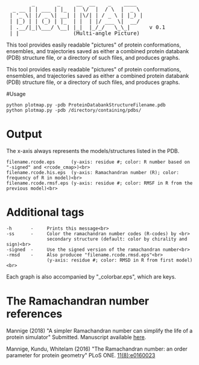 <pre>        _       _     __  __    _    ____  
  _ __ | | ___ | |_  |  \/  |  / \  |  _ \ 
 | '_ \| |/ _ \| __| | |\/| | / _ \ | |_) |
 | |_) | | (_) | |_  | |  | |/ ___ \|  __/ 
 | .__/|_|\___/ \__| |_|  |_/_/   \_\_|      v 0.1
 |_|                 (Multi-angle Picture)
</pre>
This tool provides easily readable "pictures" of protein conformations, 
ensembles, and trajectories saved as either a combined protein databank 
(PDB) structure file, or a directory of such files, and produces graphs.

This tool provides easily readable "pictures" of protein conformations, 
ensembles, and trajectories saved as either a combined protein databank 
(PDB) structure file, or a directory of such files, and produces graphs.

#Usage
```
python plotmap.py -pdb ProteinDatabankStructureFilename.pdb
python plotmap.py -pdb /directory/containing/pdbs/
```

# Output 

The x-axis always represents the models/structures listed in the PDB.
```
filename.rcode.eps      (y-axis: residue #; color: R number based on "-signed" and <rcode_cmap>)<br>
filename.rcode.his.eps  (y-axis: Ramachandran number (R); color: frequency of R in model)<br>
filename.rcode.rmsf.eps (y-axis: residue #; color: RMSF in R from the previous model)<br>
```

# Additional tags
```
-h       -     Prints this message<br>
-ss      -     Color the ramachandran number codes (R-codes) by <br>
               secondary structure (default: color by chirality and sign)<br>
-signed  -     Use the signed version of the ramachandran number<br>
-rmsd    -     Also producee "filename.rcode.rmsd.eps"<br>
               (y-axis: residue #; color: RMSD in R from first model)<br>
```

Each graph is also accompanied by "_colorbar.eps", which are keys.

# The Ramachandran number references

Mannige (2018) "A simpler Ramachandran number can simplify the life of a protein simulator" Submitted. Manuscript available [here](manuscript/plotmap.pdf).

Mannige, Kundu, Whitelam (2016) "The Ramachandran number: an order parameter for protein geometry" 
PLoS ONE. [11(8):e0160023](http://journals.plos.org/plosone/article?id=10.1371/journal.pone.0160023)
